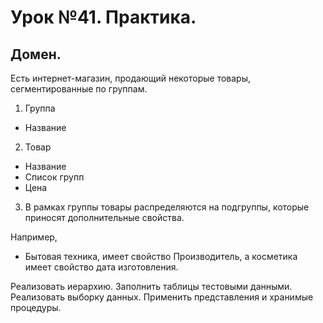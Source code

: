 # Урок №41. Практика.

## Домен.

Есть интернет-магазин, продающий некоторые товары, сегментированные по группам.

1. Группа
- Название

2. Товар
- Название
- Список групп
- Цена

3. В рамках группы товары распределяются на подгруппы, которые приносят дополнительные свойства.

Например, 

- Бытовая техника, имеет свойство Производитель, а косметика имеет свойство дата изготовления. 

Реализовать иерархию. Заполнить таблицы тестовыми данными. Реализовать выборку данных. Применить представления и хранимые процедуры.